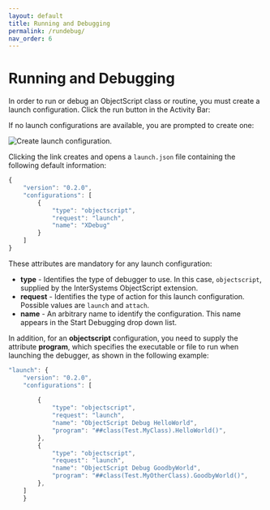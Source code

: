 ```yaml
---
layout: default
title: Running and Debugging
permalink: /rundebug/
nav_order: 6
---
```

# Running and Debugging

In order to run or debug an ObjectScript class or routine, you must create a launch configuration. Click the run button in the Activity Bar:

If no launch configurations are available, you are prompted to create one:

![Create launch configuration.](../assets/images/CreateLaunchConfig.png "create launch configuration")

Clicking the link creates and opens a `launch.json` file containing the following default information:

```js
{
    "version": "0.2.0",
    "configurations": [
        {
            "type": "objectscript",
            "request": "launch",
            "name": "XDebug"
        }
    ]
}
```

These attributes are mandatory for any launch configuration:

- **type** - Identifies the type of debugger to use. In this case, `objectscript`, supplied by the InterSystems ObjectScript extension.
- **request** - Identifies the type of action for this launch configuration. Possible values are `launch` and `attach`.
- **name** - An arbitrary name to identify the configuration. This name appears in the Start Debugging drop down list.

In addition, for an **objectscript** configuration, you need to supply the attribute **program**, which specifies the executable or file to run when launching the debugger, as shown in the following example:

```js
"launch": {
	"version": "0.2.0",
	"configurations": [
      
		{
			"type": "objectscript",
			"request": "launch",
			"name": "ObjectScript Debug HelloWorld",
			"program": "##class(Test.MyClass).HelloWorld()",
		},
		{
			"type": "objectscript",
			"request": "launch",
			"name": "ObjectScript Debug GoodbyWorld",
			"program": "##class(Test.MyOtherClass).GoodbyWorld()",
		},
	]
	}
```

